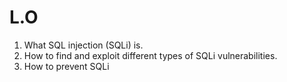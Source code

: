 # L.O
1. What SQL injection (SQLi) is.
2. How to find and exploit different types of SQLi vulnerabilities.
3. How to prevent SQLi
